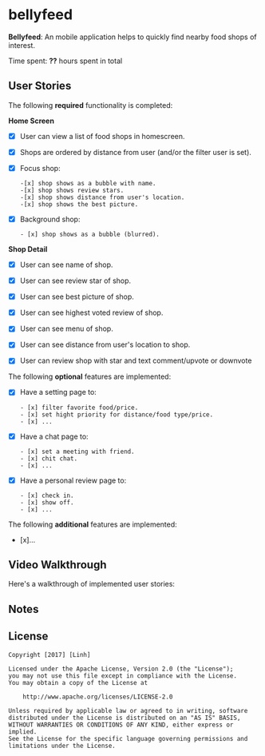 # bellyfeed

**Bellyfeed**: An mobile application helps to quickly find nearby food shops of interest.

Time spent: **??** hours spent in total

## User Stories

The following **required** functionality is completed:

**Home Screen**
- [x] User can view a list of food shops in homescreen.
- [x] Shops are ordered by distance from user (and/or the filter user is set).
- [x] Focus shop:
      
      -[x] shop shows as a bubble with name. 
      -[x] shop shows review stars.
      -[x] shop shows distance from user's location.
      -[x] shop shows the best picture.
- [x] Background shop:
      
      - [x] shop shows as a bubble (blurred).
      
**Shop Detail**
- [x] User can see name of shop.
- [x] User can see review star of shop.
- [x] User can see best picture of shop.
- [x] User can see highest voted review of shop.
- [x] User can see menu of shop.
- [x] User can see distance from user's location to shop.
- [x] User can review shop with star and text comment/upvote or downvote


The following **optional** features are implemented:
- [x] Have a setting page to:
      
      - [x] filter favorite food/price.
      - [x] set hight priority for distance/food type/price.
      - [x] ...
- [x] Have a chat page to:
      
      - [x] set a meeting with friend.
      - [x] chit chat.
      - [x] ...      
- [x] Have a personal review page to:
      
      - [x] check in.
      - [x] show off.
      - [x] ...      

The following **additional** features are implemented:
- [x]...

## Video Walkthrough

Here's a walkthrough of implemented user stories:



## Notes



## License

    Copyright [2017] [Linh]

    Licensed under the Apache License, Version 2.0 (the "License");
    you may not use this file except in compliance with the License.
    You may obtain a copy of the License at

        http://www.apache.org/licenses/LICENSE-2.0

    Unless required by applicable law or agreed to in writing, software
    distributed under the License is distributed on an "AS IS" BASIS,
    WITHOUT WARRANTIES OR CONDITIONS OF ANY KIND, either express or implied.
    See the License for the specific language governing permissions and
    limitations under the License.
